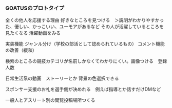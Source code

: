 ### GOATUSのプロトタイプ
全くの他人を応援する理由
好きなところを見つける　＞説明がわかりやすかった、優しい、かっこいい、ユーモアがあるなど
その人が活躍しているところを見たくなる
活躍動画をみる

実装機能
ジャンル分け（学校の部活として認められているもの）
コメント機能の改善（緩和）

検索のところの競技カテゴリが名前しかなくてわかりにくい。画像つける　登録人数

日常生活系の動画　ストーリーとか
背景の色選択できる

スポンサー支援のお礼を選手側が決めれる　例えば指導とか話すだけDMなど

一般人とアスリート別の閲覧投稿場所つくる
